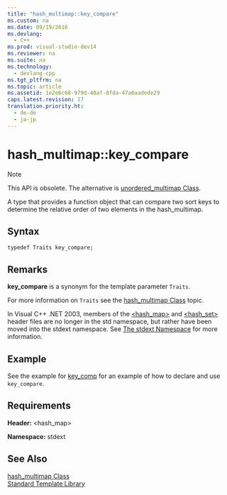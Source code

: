 ```yaml
---
title: "hash_multimap::key_compare"
ms.custom: na
ms.date: 09/19/2016
ms.devlang: 
  - C++
ms.prod: visual-studio-dev14
ms.reviewer: na
ms.suite: na
ms.technology: 
  - devlang-cpp
ms.tgt_pltfrm: na
ms.topic: article
ms.assetid: 1e2e6c68-979d-40af-8fda-47a6aadede29
caps.latest.revision: 17
translation.priority.ht: 
  - de-de
  - ja-jp
---
```

# hash_multimap::key_compare
> [!NOTE]
>  This API is obsolete. The alternative is [unordered_multimap Class](../vs140/unordered_multimap-Class.md).  
  
 A type that provides a function object that can compare two sort keys to determine the relative order of two elements in the hash_multimap.  
  
## Syntax  
  
```  
typedef Traits key_compare;  
```  
  
## Remarks  
 **key_compare** is a synonym for the template parameter `Traits`.  
  
 For more information on `Traits` see the [hash_multimap Class](../vs140/hash_multimap-Class.md) topic.  
  
 In Visual C++ .NET 2003, members of the [<hash_map>](../vs140/-hash_map-.md) and [<hash_set>](../vs140/-hash_set-.md) header files are no longer in the std namespace, but rather have been moved into the stdext namespace. See [The stdext Namespace](../vs140/stdext-Namespace.md) for more information.  
  
## Example  
 See the example for [key_comp](../vs140/hash_multimap--key_comp.md) for an example of how to declare and use `key_compare`.  
  
## Requirements  
 **Header:** <hash_map>  
  
 **Namespace:** stdext  
  
## See Also  
 [hash_multimap Class](../vs140/hash_multimap-Class.md)   
 [Standard Template Library](../vs140/Standard-Template-Library.md)